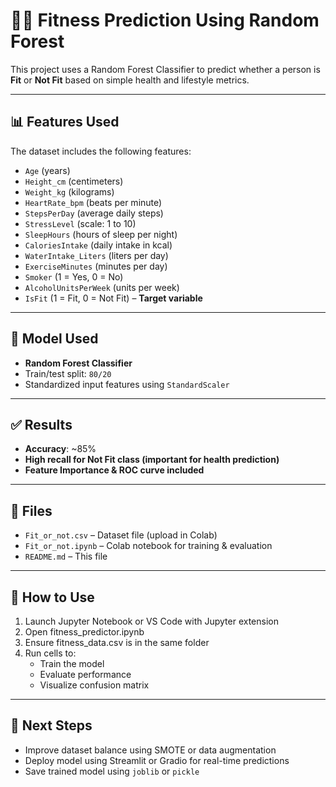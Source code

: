 # 🏋️‍♂️ Fitness Prediction Using Random Forest

This project uses a Random Forest Classifier to predict whether a person is **Fit** or **Not Fit** based on simple health and lifestyle metrics.

---

## 📊 Features Used

The dataset includes the following features:

- `Age` (years)
- `Height_cm` (centimeters)
- `Weight_kg` (kilograms)
- `HeartRate_bpm` (beats per minute)
- `StepsPerDay` (average daily steps)
- `StressLevel` (scale: 1 to 10)
- `SleepHours` (hours of sleep per night)
- `CaloriesIntake` (daily intake in kcal)
- `WaterIntake_Liters` (liters per day)
- `ExerciseMinutes` (minutes per day)
- `Smoker` (1 = Yes, 0 = No)
- `AlcoholUnitsPerWeek` (units per week)
- `IsFit` (1 = Fit, 0 = Not Fit) – **Target variable**

---

## 🧠 Model Used

- **Random Forest Classifier**
- Train/test split: `80/20`
- Standardized input features using `StandardScaler`

---

## ✅ Results

- **Accuracy**: ~85%
- **High recall for Not Fit class (important for health prediction)**
- **Feature Importance & ROC curve included**

---

## 📁 Files

- `Fit_or_not.csv` – Dataset file (upload in Colab)
- `Fit_or_not.ipynb` – Colab notebook for training & evaluation
- `README.md` – This file

---

## 🚀 How to Use

1. Launch Jupyter Notebook or VS Code with Jupyter extension
2. Open fitness_predictor.ipynb
3. Ensure fitness_data.csv is in the same folder
4. Run cells to:
   - Train the model
   - Evaluate performance
   - Visualize confusion matrix

---

## 📌 Next Steps

- Improve dataset balance using SMOTE or data augmentation
- Deploy model using Streamlit or Gradio for real-time predictions
- Save trained model using `joblib` or `pickle`